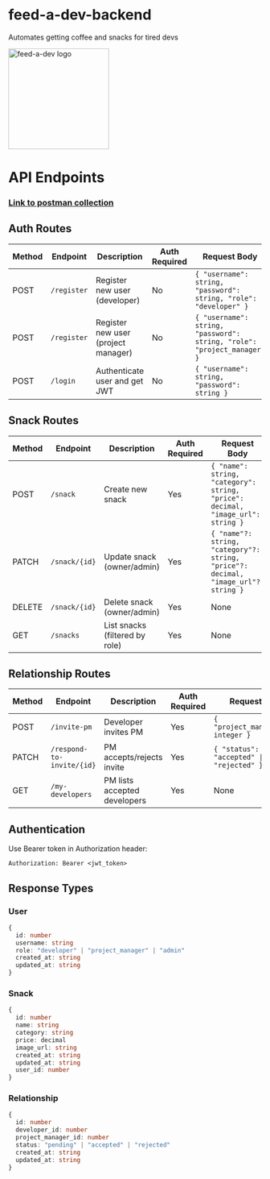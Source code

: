 # feed-a-dev-backend
Automates getting coffee and snacks for tired devs


<img src="https://imgur.com/tsIoR7w.png" alt="feed-a-dev logo" width="200px"/>

# API Endpoints

### [Link to postman collection](https://elements.getpostman.com/redirect?entityId=17880741-ce517d06-08c1-43e3-be29-99c28e898c42&entityType=collection)
## Auth Routes
| Method | Endpoint | Description | Auth Required | Request Body |
|--------|----------|-------------|---------------|--------------|
| POST | `/register` | Register new user (developer) | No | `{ "username": string, "password": string, "role": "developer" }` |
| POST | `/register` | Register new user (project manager) | No | `{ "username": string, "password": string, "role": "project_manager" }` |
| POST | `/login` | Authenticate user and get JWT | No | `{ "username": string, "password": string }` |

## Snack Routes
| Method | Endpoint | Description | Auth Required | Request Body |
|--------|----------|-------------|---------------|--------------|
| POST | `/snack` | Create new snack | Yes | `{ "name": string, "category": string, "price": decimal, "image_url": string }` |
| PATCH | `/snack/{id}` | Update snack (owner/admin) | Yes | `{ "name"?: string, "category"?: string, "price"?: decimal, "image_url"?: string }` |
| DELETE | `/snack/{id}` | Delete snack (owner/admin) | Yes | None |
| GET | `/snacks` | List snacks (filtered by role) | Yes | None |

## Relationship Routes
| Method | Endpoint | Description | Auth Required | Request Body |
|--------|----------|-------------|---------------|--------------|
| POST | `/invite-pm` | Developer invites PM | Yes | `{ "project_manager_id": integer }` |
| PATCH | `/respond-to-invite/{id}` | PM accepts/rejects invite | Yes | `{ "status": "accepted" \| "rejected" }` |
| GET | `/my-developers` | PM lists accepted developers | Yes | None |

## Authentication
Use Bearer token in Authorization header:
```
Authorization: Bearer <jwt_token>
```

## Response Types

### User
```typescript
{
  id: number
  username: string
  role: "developer" | "project_manager" | "admin"
  created_at: string
  updated_at: string
}
```

### Snack
```typescript
{
  id: number
  name: string
  category: string
  price: decimal
  image_url: string
  created_at: string
  updated_at: string
  user_id: number
}
```

### Relationship
```typescript
{
  id: number
  developer_id: number
  project_manager_id: number
  status: "pending" | "accepted" | "rejected"
  created_at: string
  updated_at: string
}
```
